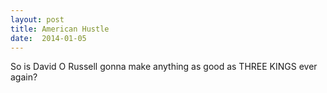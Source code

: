 ```yaml
---
layout: post
title: American Hustle 
date:  2014-01-05 
---
```

 So is David O Russell gonna make anything as good as THREE KINGS ever again?
